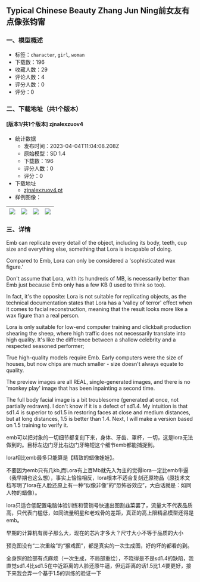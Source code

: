 ## Typical Chinese Beauty Zhang Jun Ning前女友有点像张钧甯
### 一、模型概述

- 标签：`character`, `girl`, `woman`
- 下载数：196
- 收藏人数：29
- 评论人数：4
- 评分人数：0
- 评分：0

### 二、下载地址（共1个版本）

#### [版本1/共1个版本] zjnalexzuov4

- 统计数据
  - 发布时间：2023-04-04T11:04:08.208Z
  - 原始模型：SD 1.4
  - 下载数：196
  - 评分人数：0
  - 评分：0
- 下载地址
  - [zjnalexzuov4.pt](https://civitai.com/api/download/models/34395)
- 样例图像：

| <img src="https://image.civitai.com/xG1nkqKTMzGDvpLrqFT7WA/92e7816a-9153-404d-1d58-d3fd200b0700/width=450/392977.jpeg" /> | <img src="https://image.civitai.com/xG1nkqKTMzGDvpLrqFT7WA/4f23d8ca-f78f-4fb9-916f-814801300200/width=450/392927.jpeg" /> | <img src="https://image.civitai.com/xG1nkqKTMzGDvpLrqFT7WA/8a8ed977-4751-4d62-91dd-4d45feefb300/width=450/392978.jpeg" /> | <img src="https://image.civitai.com/xG1nkqKTMzGDvpLrqFT7WA/5e4ccbcc-ff31-463e-f03f-f3610917ed00/width=450/392944.jpeg" /> |
| ---- | ---- | ---- | ---- |


### 三、详情
<p>Emb can replicate every detail of the object, including its body, teeth, cup size and everything else, something that Lora is incapable of doing. </p><p>Compared to Emb, Lora can only be considered a 'sophisticated wax figure.' </p><p>Don't assume that Lora, with its hundreds of MB, is necessarily better than Emb just because Emb only has a few KB (I used to think so too). </p><p>In fact, it's the opposite: Lora is not suitable for replicating objects, as the technical documentation states that Lora has a 'valley of terror' effect when it comes to facial reconstruction, meaning that the result looks more like a wax figure than a real person. </p><p>Lora is only suitable for low-end computer training and clickbait production shearing the sheep, where high traffic does not necessarily translate into high quality. It's like the difference between a shallow celebrity and a respected seasoned performer;</p><p>True high-quality models require Emb. Early computers were the size of houses, but now chips are much smaller - size doesn't always equate to quality.</p><p></p><p>The preview images are all REAL, single-generated images, and there is no 'monkey play' image that has been inpainting a second time.</p><p>The full body facial image is a bit troublesome (generated at once, not partially redrawn). I don't know if it is a defect of sd1.4. My intuition is that sd1.4 is superior to sd1.5 in restoring faces at close and medium distances, but at long distances, 1.5 is better than 1.4. Next, I will make a version based on 1.5 training to verify it.</p><p></p><p>emb可以把对象的一切细节都复刻下来，身体、牙齿、罩杯，一切，这是lora无法做到的。目标左边门牙比右边门牙略短这个细节emb都能捕捉到。</p><p>lora相比emb最多只能算是【精致的蜡像娃娃】。</p><p>不要因为emb只有几kb,而Lora有上百Mb就先入为主的觉得lora一定比emb牛逼（我早期也这么想），事实上恰恰相反，lora根本不适合复刻还原物品（原技术文档写明了lora在人脸还原上有一种“似像非像”的“恐怖谷效应”，大白话就是：如同人物的蜡像）。</p><p>lora只适合低配置电脑体验训练和营销号快速出图割韭菜罢了，流量大不代表品质高，只代表门槛低，如同流量明星和老戏骨的差距，真正的高上限精品模型还得是emb。</p><p>早期的计算机有房子那么大，现在的芯片才多大？尺寸大小不等于品质的大小</p><p></p><p>预览图没有“二次重绘”的“猴戏图”，都是真实的一次生成图，好的坏的都看的到。</p><p>全身照的脸部有点麻烦（一次生成，不局部重绘），不晓得是不是sd1.4的缺陷，我直觉sd1.4比sd1.5在中近距离的人脸还原牛逼，但远距离的话1.5比1.4要更好，接下来我会弄一个基于1.5的训练的验证一下</p>